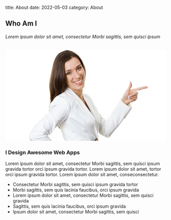 title: About
date: 2022-05-03
category: About
<section><!--Aboutus-->
<div class="inner_wrapper aboutUs-container fadeInLeft animated wow">
  <div class="container">
    <h2>Who Am I</h2>
	<h6>Lorem ipsum dolor sit amet, consectetur Morbi sagittis, sem quisci ipsum</h6>
    <div class="inner_section"> 
	  <div class="row">
						<div class="col-lg-12 about-us">
							<div class="row">
							<div class="col-md-6"> <img class="img-responsive" src="/theme/images/about1.jpg" align=""> </div><!-- /.col-md-6 -->
								<div class="col-md-6">
									<h3>I Design Awesome Web Apps</h3>
									<p>
										 Lorem ipsum dolor sit amet, consectetur Morbi sagittis, sem quisci ipsum gravida tortor orci ipsum gravida tortor. Lorem ipsum dolor sit amet, tortor orci ipsum gravida tortor. Lorem ipsum dolor sit amet, conseconsectetur.
									</p>
									<ul class="about-us-list">
										<li class="points">Consectetur Morbi sagittis, sem quisci ipsum gravida tortor</li>
										<li class="points">Morbi sagittis, sem quis lacinia faucibus, orci ipsum gravida </li>
										<li class="points">Lorem ipsum dolor sit amet, consectetur Morbi sagittis, sem quisci gravida </li>
                                        <li class="points">Sagittis, sem quis lacinia faucibus, orci ipsum gravida </li>
										<li class="points">Ipsum dolor sit amet, consectetur Morbi sagittis, sem quisci</li>
									</ul><!-- /.about-us-list -->
								</div><!-- /.col-md-6 -->
							</div><!-- /.row -->	
						</div><!-- /.col-lg-12 -->
					</div>
    </div>
  </div> 
  </div>
</section>
<!--Aboutus--> 